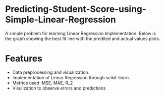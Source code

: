 # Predicting-Student-Score-using-Simple-Linear-Regression
A simple problem for learning Linear Regression Implementation. Below is the graph showing the best fit line with the predited and actual values plots.




# Features
- Data preprocessing and visualization.
- Implementation of Linear Regression through scikit-learn.
- Metrics used: MSE, MAE, R_2
- Visulization to observe errors and predictions
